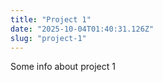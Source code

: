 ```yaml
---
title: "Project 1"
date: "2025-10-04T01:40:31.126Z"
slug: "project-1"
---
```



Some info about project 1

